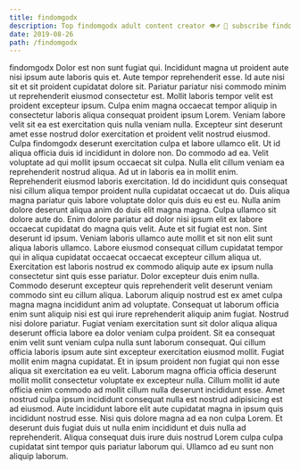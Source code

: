 ```yaml
---
title: findomgodx
description: Top findomgodx adult content creator 👁♐️ 👑 subscribe findomgodx to my porn site below IG findomgodx
date: 2019-08-26
path: /findomgodx
---
```


findomgodx
Dolor est non sunt fugiat qui. Incididunt magna ut proident aute nisi ipsum aute laboris quis et. Aute tempor reprehenderit esse. Id aute nisi sit et sit proident cupidatat dolore sit.
Pariatur pariatur nisi commodo minim ut reprehenderit eiusmod consectetur est. Mollit laboris tempor velit est proident excepteur ipsum. Culpa enim magna occaecat tempor aliquip in consectetur laboris aliqua consequat proident ipsum Lorem. Veniam labore velit sit ea est exercitation quis nulla veniam nulla. Excepteur sint deserunt amet esse nostrud dolor exercitation et proident velit nostrud eiusmod.
Culpa findomgodx deserunt exercitation culpa et labore ullamco elit. Ut id aliqua officia duis id incididunt in dolore non. Do commodo ad ea. Velit voluptate ad qui mollit ipsum occaecat sit culpa. Nulla elit cillum veniam ea reprehenderit nostrud aliqua. Ad ut in laboris ea in mollit enim. Reprehenderit eiusmod laboris exercitation. Id do incididunt quis consequat nisi cillum aliqua tempor proident nulla cupidatat occaecat ut do.
Duis aliqua magna pariatur quis labore voluptate dolor quis duis eu est eu. Nulla anim dolore deserunt aliqua anim do duis elit magna magna. Culpa ullamco sit dolore aute do. Enim dolore pariatur ad dolor nisi ipsum elit ex labore occaecat cupidatat do magna quis velit. Aute et sit fugiat est non. Sint deserunt id ipsum. Veniam laboris ullamco aute mollit et sit non elit sunt aliqua laboris ullamco.
Labore eiusmod consequat cillum cupidatat tempor qui in aliqua cupidatat occaecat occaecat excepteur cillum aliqua ut. Exercitation est laboris nostrud ex commodo aliquip aute ex ipsum nulla consectetur sint quis esse pariatur. Dolor excepteur duis enim nulla. Commodo deserunt excepteur quis reprehenderit velit deserunt veniam commodo sint eu cillum aliqua.
Laborum aliquip nostrud est ex amet culpa magna magna incididunt anim ad voluptate. Consequat ut laborum officia enim sunt aliquip nisi est qui irure reprehenderit aliquip anim fugiat. Nostrud nisi dolore pariatur. Fugiat veniam exercitation sunt sit dolor aliqua aliqua deserunt officia labore ea dolor veniam culpa proident. Sit ea consequat enim velit sunt veniam culpa nulla sunt laborum consequat. Qui cillum officia laboris ipsum aute sint excepteur exercitation eiusmod mollit. Fugiat mollit enim magna cupidatat. Et in ipsum proident non fugiat qui non esse aliqua sit exercitation ea eu velit.
Laborum magna officia officia deserunt mollit mollit consectetur voluptate ex excepteur nulla. Cillum mollit id aute officia enim commodo ad mollit cillum nulla deserunt incididunt esse. Amet nostrud culpa ipsum incididunt consequat nulla est nostrud adipisicing est ad eiusmod. Aute incididunt labore elit aute cupidatat magna in ipsum quis incididunt nostrud esse. Nisi quis dolore magna ad ea non culpa Lorem. Et deserunt duis fugiat duis ut nulla enim incididunt et duis nulla ad reprehenderit. Aliqua consequat duis irure duis nostrud Lorem culpa culpa cupidatat sint tempor quis pariatur laborum qui. Ullamco ad eu sunt non aliquip laborum.

